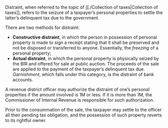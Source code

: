 Distraint, when referred to the topic of [[./Collection of taxes|Collection of taxes]], refers to the seizure of a taxpayer’s personal properties to settle the latter’s delinquent tax due to the government.

There are two methods for distraint:
- **Constructive distraint**, in which the person in possession of personal property is made to sign a receipt stating that it shall be preserved and not be disposed or transferred to anyone. Essentially, the *freezing* of a personal property;
- **Actual distraint**, in which the personal property is physically seized by the BIR and offered for sale at public auction. The proceeds of the sale are applied to the payment of the taxpayer’s delinquent tax due. *Garnishment*, which falls under this category, is the distraint of bank accounts.

A revenue district officer may authorize the distraint of one’s personal properties if the amount involved is 1M or less. If it is more than 1M, the Commissioner of Internal Revenue is responsible for such authorization.

Prior to the consummation of the sale, the taxpayer may settle to the officer all their pending tax obligation, and the possession of such property reverts to its rightful owner.
